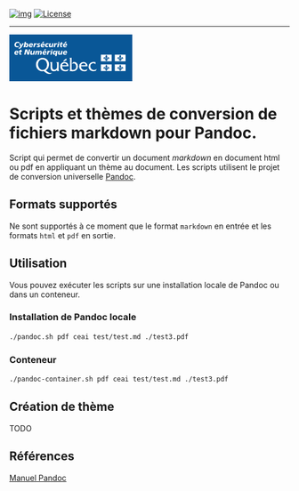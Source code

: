 <!-- ENTETE -->
[![img](https://img.shields.io/badge/Lifecycle-Experimental-339999)](https://www.quebec.ca/gouv/politiques-orientations/vitrine-numeriqc/accompagnement-des-organismes-publics/demarche-conception-services-numeriques)
[![License](https://img.shields.io/badge/Licence-LiLiQ--P-blue)](https://github.com/CQEN-QDCE/.github/blob/main/LICENCE.md)

---
![MCN-CQEN](https://github.com/CQEN-QDCE/.github/blob/main/images/mcn.png)
<!-- FIN ENTETE -->

# Scripts et thèmes de conversion de fichiers markdown pour Pandoc.

Script qui permet de convertir un document *markdown* en document html ou pdf en appliquant un thème au document. Les scripts utilisent le projet de conversion universelle [Pandoc](https://pandoc.org/).

## Formats supportés

Ne sont supportés à ce moment que le format `markdown` en entrée et les formats `html` et `pdf` en sortie.

## Utilisation

Vous pouvez exécuter les scripts sur une installation locale de Pandoc ou dans un conteneur.

### Installation de Pandoc locale

```bash
./pandoc.sh pdf ceai test/test.md ./test3.pdf
```

### Conteneur


```bash
./pandoc-container.sh pdf ceai test/test.md ./test3.pdf
```

## Création de thème

TODO

## Références

[Manuel Pandoc](https://pandoc.org/MANUAL.html)
